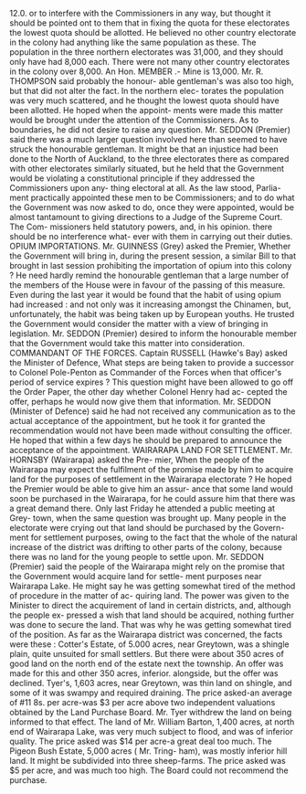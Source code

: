 12.0. or to interfere with the Commissioners in any way, but thought it should be pointed ont to them that in fixing the quota for these electorates the lowest quota should be allotted. He believed no other country electorate in the colony had anything like the same population as these. The population in the three northern electorates was 31,000, and they should only have had 8,000 each. There were not many other country electorates in the colony over 8,000. An Hon. MEMBER .- Mine is 13,000. Mr. R. THOMPSON said probably the honour- able gentleman's was also too high, but that did not alter the fact. In the northern elec- torates the population was very much scattered, and he thought the lowest quota should have been allotted. He hoped when the appoint- ments were made this matter would be brought under the attention of the Commissioners. As to boundaries, he did not desire to raise any question. Mr. SEDDON (Premier) said there was a much larger question involved here than seemed to have struck the honourable gentleman. It might be that an injustice had been done to the North of Auckland, to the three electorates there as compared with other electorates similarly situated, but he held that the Government would be violating a constitutional principle if they addressed the Commissioners upon any- thing electoral at all. As the law stood, Parlia- ment practically appointed these men to be Commissioners; and to do what the Government was now asked to do, once they were appointed, would be almost tantamount to giving directions to a Judge of the Supreme Court. The Com- missioners held statutory powers, and, in his opinion. there should be no interference what- ever with them in carrying out their duties. OPIUM IMPORTATIONS. Mr. GUINNESS (Grey) asked the Premier, Whether the Government will bring in, during the present session, a similar Bill to that brought in last session prohibiting the importation of opium into this colony ? He need hardly remind the honourable gentleman that a large number of the members of the House were in favour of the passing of this measure. Even during the last year it would be found that the habit of using opium had increased : and not only was it increasing amongst the Chinamen, but, unfortunately, the habit was being taken up by European youths. He trusted the Government would consider the matter with a view of bringing in legislation. Mr. SEDDON (Premier) desired to inform the honourable member that the Government would take this matter into consideration. COMMANDANT OF THE FORCES. Captain RUSSELL (Hawke's Bay) asked the Minister of Defence, What steps are being taken to provide a successor to Colonel Pole-Penton as Commander of the Forces when that officer's period of service expires ? This question might have been allowed to go off the Order Paper, the other day whether Colonel Henry had ac- cepted the offer, perhaps he would now give them that information. Mr. SEDDON (Minister of Defence) said he had not received any communication as to the actual acceptance of the appointment, but he took it for granted the recommendation would not have been made without consulting the officer. He hoped that within a few days he should be prepared to announce the acceptance of the appointment. WAIRARAPA LAND FOR SETTLEMENT. Mr. HORNSBY (Wairarapa) asked the Pre- mier, When the people of the Wairarapa may expect the fulfilment of the promise made by him to acquire land for the purposes of settlement in the Wairarapa electorate ? He hoped the Premier would be able to give him an assur- ance that some land would soon be purchased in the Wairarapa, for he could assure him that there was a great demand there. Only last Friday he attended a public meeting at Grey- town, when the same question was brought up. Many people in the electorate were crying out that land should be purchased by the Govern- ment for settlement purposes, owing to the fact that the whole of the natural increase of the district was drifting to other parts of the colony, because there was no land for the young people to settle upon. Mr. SEDDON (Premier) said the people of the Wairarapa might rely on the promise that the Government would acquire land for settle- ment purposes near Wairarapa Lake. He might say he was getting somewhat tired of the method of procedure in the matter of ac- quiring land. The power was given to the Minister to direct the acquirement of land in certain districts, and, although the people ex- pressed a wish that land should be acquired, nothing further was done to secure the land. That was why he was getting somewhat tired of the position. As far as the Wairarapa district was concerned, the facts were these : Cotter's Estate, of 5.000 acres, near Greytown, was a shingle plain, quite unsuited for small settlers. But there were about 350 acres of good land on the north end of the estate next the township. An offer was made for this and other 350 acres, inferior. alongside, but the offer was declined. Tyer's, 1,603 acres, near Greytown, was thin land on shingle, and some of it was swampy and required draining. The price asked-an average of #11 8s. per acre-was $3 per acre above two independent valuations obtained by the Land Purchase Board. Mr. Tyer withdrew the land on being informed to that effect. The land of Mr. William Barton, 1,400 acres, at north end of Wairarapa Lake, was very much subject to flood, and was of inferior quality. The price asked was $14 per acre-a great deal too much. The Pigeon Bush Estate, 5,000 acres ( Mr. Tring- ham), was mostly inferior hill land. It might be subdivided into three sheep-farms. The price asked was $5 per acre, and was much too high. The Board could not recommend the purchase. 